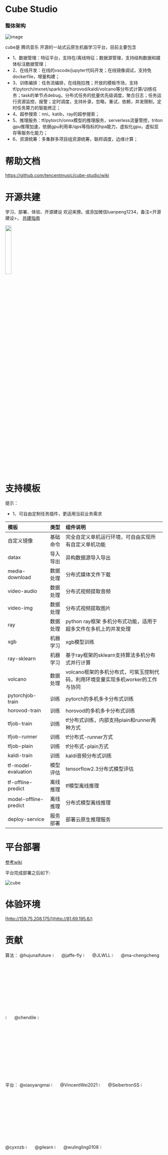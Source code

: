 # Cube Studio

### 整体架构


![image](https://user-images.githubusercontent.com/20157705/167534673-322f4784-e240-451e-875e-ada57f121418.png)

cube是 腾讯音乐 开源的一站式云原生机器学习平台，目前主要包含
 - 1、数据管理：特征平台，支持在/离线特征；数据源管理，支持结构数据和媒体标注数据管理；
 - 2、在线开发：在线的vscode/jupyter代码开发；在线镜像调试，支持免dockerfile，增量构建；
 - 3、训练编排：任务流编排，在线拖拉拽；开放的模板市场，支持tf/pytorch/mxnet/spark/ray/horovod/kaldi/volcano等分布式计算/训练任务；task的单节点debug，分布式任务的批量优先级调度，聚合日志；任务运行资源监控，报警；定时调度，支持补录，忽略，重试，依赖，并发限制，定时任务算力的智能修正；
 - 4、超参搜索：nni，katib，ray的超参搜索；
 - 5、推理服务：tf/pytorch/onnx模型的推理服务，serverless流量管控，triton gpu推理加速，依据gpu利用率/qps等指标的hpa能力，虚拟化gpu，虚拟显存等服务化能力；
 - 6、资源统筹：多集群多项目组资源统筹，联邦调度，边缘计算；

# 帮助文档

https://github.com/tencentmusic/cube-studio/wiki

# 开源共建

 学习、部署、体验、开源建设 欢迎来撩。或添加微信luanpeng1234，备注<开源建设>， [共建指南](https://github.com/tencentmusic/cube-studio/wiki/%E5%85%B1%E5%BB%BA%E6%8C%87%E5%8D%97)

<img border="0" width="20%" src="https://luanpeng.oss-cn-qingdao.aliyuncs.com/github/wechat.jpg" />
 
<br>

# 支持模板

提示：
- 1、可自由定制任务插件，更适用当前业务需求

| 模板  | 类型 | 组件说明 |
| :----- | :---- | :---- |
| 自定义镜像 | 基础命令 | 完全自定义单机运行环境，可自由实现所有自定义单机功能 | 
| datax | 导入导出 | 异构数据源导入导出 | 
| media-download | 数据处理 | 	分布式媒体文件下载  | 
| video-audio | 数据处理 | 	分布式视频提取音频  | 
| video-img | 数据处理 | 	分布式视频提取图片  | 
| ray | 数据处理 | python ray框架 多机分布式功能，适用于超多文件在多机上的并发处理 |
| xgb | 机器学习 | xgb模型训练 |
| ray-sklearn | 机器学习 | 基于ray框架的sklearn支持算法多机分布式并行计算  |
| volcano | 数据处理 | volcano框架的多机分布式，可紫玉控制代码，利用环境变量实现多机worker的工作与协同  | 
| pytorchjob-train | 训练 | 	pytorch的多机多卡分布式训练  | 
| horovod-train | 训练 | 	horovod的多机多卡分布式训练  | 
| tfjob-train | 训练 | tf分布式训练，内部支持plain和runner两种方式  | 
| tfjob-runner | 训练 | tf分布式-runner方式  | 
| tfjob-plain | 训练 | tf分布式-plain方式  | 
| kaldi-train | 训练 | kaldi音频分布式训练  | 
| tf-model-evaluation | 模型评估 | tensorflow2.3分布式模型评估  | 
| tf-offline-predict | 离线推理 | tf模型离线推理  | 
| model-offline-predict | 离线推理 | 	分布式模型离线推理  | 
| deploy-service | 服务部署 | 部署云原生推理服务 | 

 
# 平台部署

[参考wiki](https://github.com/tencentmusic/cube-studio/wiki/%E5%B9%B3%E5%8F%B0%E5%8D%95%E6%9C%BA%E9%83%A8%E7%BD%B2)

平台完成部署之后如下:

![cube](https://user-images.githubusercontent.com/20157705/174762561-29b18237-7d45-417e-b7c0-14f5ef96a0e6.gif)

# 体验环境

[http://159.75.208.175/](http://81.69.195.6/)

# 贡献
算法：
@hujunaifuture <img width="5%" src="https://avatars.githubusercontent.com/u/19547589?v=4" />
@jaffe-fly <img width="5%" src="https://avatars.githubusercontent.com/u/49515380?s=96&v=4" />
@JLWLL  <img width="5%" src="https://avatars.githubusercontent.com/u/86763551?s=96&v=4" />
@ma-chengcheng<img width="5%" src="https://avatars.githubusercontent.com/u/15444349?s=96&v=4" />
@chendile <img width="5%" src="https://avatars.githubusercontent.com/u/42484658?s=96&v=4" />

平台：
@xiaoyangmai <img width="5%" src="https://avatars.githubusercontent.com/u/10969390?s=96&v=4" />
@VincentWei2021 <img width="5%" src="https://avatars.githubusercontent.com/u/77832074?v=4" />
@SeibertronSS <img width="5%" src="https://avatars.githubusercontent.com/u/69496864?v=4" />
@cyxnzb <img width="5%" src="https://avatars.githubusercontent.com/u/51886383?s=88&v=4" /> 
@gilearn <img width="5%" src="https://avatars.githubusercontent.com/u/107160156?s=88&v=4" />
@wulingling0108 <img width="5%" src="https://avatars.githubusercontent.com/u/45533757?v=4" />
<br>
<br>

# 合作公司

![图片 1](https://user-images.githubusercontent.com/20157705/174600451-2fe38ff1-ff78-4bc8-bc63-2a6f5246e0af.png)
